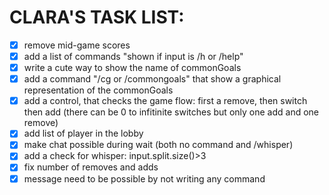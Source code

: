 # CLARA'S TASK LIST:

- [X] remove mid-game scores
- [X] add a list of commands "shown if input is /h or /help"
- [X] write a cute way to show the name of commonGoals
- [X] add a command "/cg or /commongoals" that show a graphical representation of the commonGoals
- [X] add a control, that checks the game flow: first a remove, then switch then add (there can be 0 to infitinite switches but only one add and one remove)
- [X] add list of player in the lobby
- [X] make chat possible during wait (both no command and /whisper)
- [X] add a check for whisper: input.split.size()>3
- [X] fix number of removes and adds
- [X] message need to be possible by not writing any command

